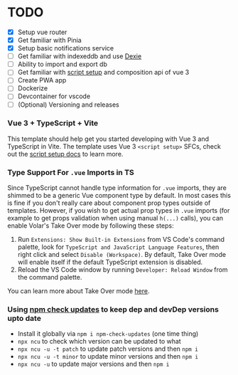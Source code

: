 # TODO

- [x] Setup vue router
- [x] Get familiar with Pinia
- [x] Setup basic notifications service
- [ ] Get familiar with indexeddb and use [Dexie](https://dexie.org/docs/Tutorial/Vue)
- [ ] Ability to import and export db
- [ ] Get familiar with [script setup](https://vuejs.org/api/sfc-script-setup.html#basic-syntax) and composition api of vue 3
- [ ] Create PWA app
- [ ] Dockerize
- [ ] Devcontainer for vscode
- [ ] (Optional) Versioning and releases

### Vue 3 + TypeScript + Vite

This template should help get you started developing with Vue 3 and TypeScript in Vite. The template uses Vue 3 `<script setup>` SFCs, check out the [script setup docs](https://v3.vuejs.org/api/sfc-script-setup.html#sfc-script-setup) to learn more.

### Type Support For `.vue` Imports in TS

Since TypeScript cannot handle type information for `.vue` imports, they are shimmed to be a generic Vue component type by default. In most cases this is fine if you don't really care about component prop types outside of templates. However, if you wish to get actual prop types in `.vue` imports (for example to get props validation when using manual `h(...)` calls), you can enable Volar's Take Over mode by following these steps:

1. Run `Extensions: Show Built-in Extensions` from VS Code's command palette, look for `TypeScript and JavaScript Language Features`, then right click and select `Disable (Workspace)`. By default, Take Over mode will enable itself if the default TypeScript extension is disabled.
2. Reload the VS Code window by running `Developer: Reload Window` from the command palette.

You can learn more about Take Over mode [here](https://github.com/johnsoncodehk/volar/discussions/471).

### Using [npm check updates](https://www.npmjs.com/package/npm-check-updates) to keep dep and devDep versions upto date

- Install it globally via `npm i npm-check-updates` (one time thing)
- `npx ncu` to check which version can be updated to what
- `npx ncu -u -t patch` to update patch versions and then `npm i`
- `npx ncu -u -t minor` to update minor versions and then `npm i`
- `npx ncu -u` to update major versions and then `npm i`
